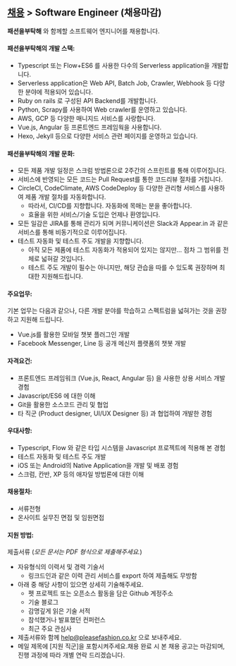 ## [채용](../README.md) > Software Engineer (채용마감)

**패션을부탁해** 와 함께할 소프트웨어 엔지니어를 채용합니다.



#### 패션을부탁해의 개발 스택:

* Typescript 또는 Flow+ES6 를 사용한 다수의 Serverless application을 개발합니다.
* Serverless application은 Web API, Batch Job, Crawler, Webhook 등 다양한 분야에 적용되어 있습니다.
* Ruby on rails 로 구성된 API Backend를 개발합니다.
* Python, Scrapy를 사용하여 Web crawler를 운영하고 있습니다.
* AWS, GCP 등 다양한 매니지드 서비스를 사랑합니다.
* Vue.js, Angular 등 프론트엔드 프레임웍을 사용합니다.
* Hexo, Jekyll 등으로 다양한 서비스 관련 페이지를 운영하고 있습니다.

#### 패션을부탁해의 개발 문화:

- 모든 제품 개발 일정은 스크럼 방법론으로 2주간의 스프린트를 통해 이루어집니다.
- 서비스에 반영되는 모든 코드는 Pull Request를 통한 코드리뷰 절차를 거칩니다.
- CircleCI, CodeClimate, AWS CodeDeploy 등 다양한 관리형 서비스를 사용하여 제품 개발 절차를 자동화합니다.
  - 따라서, CI/CD를 지향합니다. 자동화에 목매는 분을 좋아합니다.
  - 효율을 위한 서비스/기술 도입은 언제나 환영입니다.
- 모든 일감은 JIRA를 통해 관리가 되며 커뮤니케이션은 Slack과 Appear.in 과 같은 서비스를 통해 비동기적으로 이루어집니다.
- 테스트 자동화 및 테스트 주도 개발을 지향합니다.
  - 아직 모든 제품에 테스트 자동화가 적용되어 있지는 않지만... 점차 그 범위를 전체로 넓혀갈 것입니다.
  - 테스트 주도 개발이 필수는 아니지만, 해당 관습을 따를 수 있도록 권장하며 최대한 지원해드립니다.

#### 주요업무:

기본 업무는 다음과 같으나, 다른 개발 분야를 학습하고 스펙트럼을 넓혀가는 것을 권장하고 지원해 드립니다.

- Vue.js를 활용한 모바일 챗봇 플러그인 개발
- Facebook Messenger, Line 등 공개 메신저 플랫폼의 챗봇 개발

#### 자격요건:

- 프론트엔드 프레임워크 (Vue.js, React, Angular 등) 을 사용한 상용 서비스 개발 경험
- Javascript/ES6 에 대한 이해
- Git을 활용한 소스코드 관리 및 협업
- 타 직군 (Product designer, UI/UX Designer 등) 과  협업하여 개발한 경험

#### 우대사항:

- Typescript, Flow 와 같은 타입 시스템을 Javascript 프로젝트에 적용해 본 경험
- 테스트 자동화 및 테스트 주도 개발
- iOS 또는 Android의 Native Application을 개발 및 배포 경험
- 스크럼, 칸반, XP 등의 애자일 방법론에 대한 이해

#### 채용절차:

- 서류전형
- 온사이트 실무진 면접 및 임원면접

#### 지원 방법:

제출서류 (*모든 문서는 PDF 형식으로 제출해주세요.*)

- 자유형식의 이력서 및 경력 기술서
  - 링크드인과 같은 이력 관리 서비스를 export 하여 제출해도 무방함
- 아래 중 해당 사항이 있으면 상세히 기술해주세요.
  - 펫 프로젝트 또는 오픈소스 활동을 담은 Github 계정주소
  - 기술 블로그
  - 감명깊게 읽은 기술 서적
  - 참석했거나 발표했던 컨퍼런스
  - 최근 주요 관심사
- 제출서류와 함께 [help@pleasefashion.co.kr](mailto:help@pleasefashion.co.kr) 으로 보내주세요.
- 메일 제목에 [지원 직군]을 포함시켜주세요.채용 완료 시 본 채용 공고는 마감되며, 진행 과정에 따라 개별 연락 드리겠습니다.

